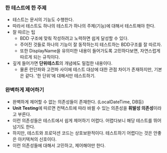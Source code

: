 ### 한 테스트에 한 주제
* 테스트는 문서의 기능도 수행한다.
* 따라서 테스트도 하나의 테스트가 하나의 주제(기능)에 대해서 테스트해야 한다.
* 잘 따르는 팁
  * BDD 구조에 맞춰 작성하려고 노력하면 쉽게 달성할 수 있다.
  * 주어진 것들로 하나의 기능이 잘 동작하는지 테스트하는 BDD구조를 잘 따르자.
  * 또한 DisplayName을 유의미한 내용이 들어가도록 고민하다보면, 자연스럽게 따르게 되는 규칙이다.
* 깊게 들어가면 **단위테스트**의 개념에도 밀접한 내용이다.
  * 물론 런던파와 고전파 사이에 테스트 대상에 대한 관점 차이가 존재하지만, 기본은 같다. '한 단위'에 대해서만 테스트하기.

### 완벽하게 제어하기
* 완벽하게 제어할 수 없는 의존성들이 존재한다. (LocalDateTime, DB등)
* **Unit Testing**에 따르면 컨텍스트에 따라 바뀔 수 있는 의존성을 **휘발성 의존성**이라고 부른다.
* 이런 의존성들은 테스트에서 쉽게 제어하기 어렵다. 어렵다보니 해당 테스트를 뛰어넘기도 한다.
* 하지만, 테스트와 프로덕션 코드는 상호보완적이다. 테스트하기 어렵다는 것은 안좋은 아키텍쳐의 신호이다.
* 이런 의존성들에 대해서 고민하고, 제어해야만 한다.